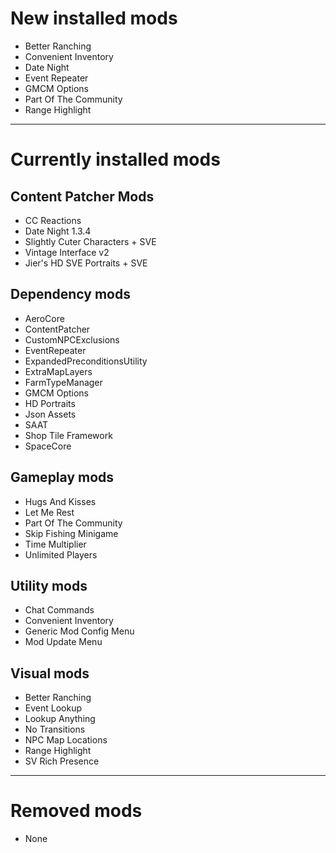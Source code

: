 # New installed mods

- Better Ranching
- Convenient Inventory
- Date Night
- Event Repeater
- GMCM Options
- Part Of The Community
- Range Highlight

---

# Currently installed mods

## Content Patcher Mods

- CC Reactions
- Date Night 1.3.4
- Slightly Cuter Characters + SVE
- Vintage Interface v2
- Jier's HD SVE Portraits + SVE

## Dependency mods

- AeroCore
- ContentPatcher
- CustomNPCExclusions
- EventRepeater
- ExpandedPreconditionsUtility
- ExtraMapLayers
- FarmTypeManager
- GMCM Options
- HD Portraits
- Json Assets
- SAAT
- Shop Tile Framework
- SpaceCore

## Gameplay mods

- Hugs And Kisses
- Let Me Rest
- Part Of The Community
- Skip Fishing Minigame
- Time Multiplier
- Unlimited Players

## Utility mods

- Chat Commands
- Convenient Inventory
- Generic Mod Config Menu
- Mod Update Menu

## Visual mods

- Better Ranching
- Event Lookup
- Lookup Anything
- No Transitions
- NPC Map Locations
- Range Highlight
- SV Rich Presence

---

# Removed mods

- None
